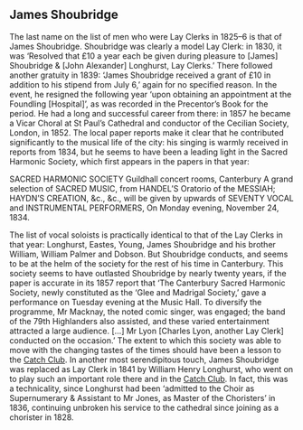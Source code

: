 ## James Shoubridge

The last name on the list of men who were Lay Clerks in 1825–6 is that of James Shoubridge. Shoubridge was clearly a model Lay Clerk: in 1830, it was ‘Resolved that £10 a year each be given during pleasure to [James] Shoubridge & [John Alexander] Longhurst, Lay Clerks.’  There followed another gratuity in 1839: ‘James Shoubridge received a grant of £10 in addition to his stipend from July 6,’  again for no specified reason. In the event, he resigned the following year ‘upon obtaining an appointment at the Foundling [Hospital]’, as was recorded in the Precentor’s Book for the period.  He had a long and successful career from there: in 1857 he became a Vicar Choral at St Paul’s Cathedral and conductor of the Cecilian Society, London, in 1852. 
The local paper reports make it clear that he contributed significantly to the musical life of the city: his singing is warmly received in reports from 1834,  but he seems to have been a leading light in the Sacred Harmonic Society, which first appears in the papers in that year:

SACRED HARMONIC SOCIETY
Guildhall concert rooms, Canterbury
A grand selection of SACRED MUSIC, from HANDEL’S Oratorio of the MESSIAH; HAYDN’S CREATION, &c., &c., will be given by upwards of SEVENTY VOCAL and INSTRUMENTAL PERFORMERS,
On Monday evening, November 24, 1834.

The list of vocal soloists is practically identical to that of the Lay Clerks in that year: Longhurst, Eastes, Young, James Shoubridge and his brother William, William Palmer and Dobson. But Shoubridge conducts, and seems to be at the helm of the society for the rest of his time in Canterbury.
This society seems to have outlasted Shoubridge by nearly twenty years, if the paper is accurate in its 1857 report that ‘The Canterbury Sacred Harmonic Society, newly constituted as the ‘Glee and Madrigal Society,’ gave a performance on Tuesday evening at the Music Hall. To diversify the programme, Mr Macknay, the noted comic singer, was engaged; the band of the 79th Highlanders also assisted, and these varied entertainment attracted a large audience. […] Mr Lyon [Charles Lyon, another Lay Clerk] conducted on the occasion.’  The extent to which this society was able to move with the changing tastes of the times should have been a lesson to the [Catch Club](https://www.youtube.com/watch?reload=9&v=dbKAb18w72c&t=11s).
In another most serendipitous touch, James Shoubridge was replaced as Lay Clerk in 1841 by William Henry Longhurst, who went on to play such an important role there and in the [Catch Club](https://www.youtube.com/watch?reload=9&v=dbKAb18w72c&t=11s). In fact, this was a technicality, since Longhurst had been ‘admitted to the Choir as Supernumerary & Assistant to Mr Jones, as Master of the Choristers’ in 1836,  continuing unbroken his service to the cathedral since joining as a chorister in 1828.
